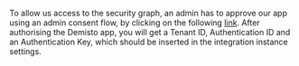 To allow us access to the security graph, an admin has to approve our app using an admin consent flow, by clicking on the following [link](https://login.microsoftonline.com/common/adminconsent?state=1q2w3e4r&redirect_uri=https%3A%2F%2Fdemistobot.demisto.com%2Fmsg-security&client_id=d96bc816-4e4c-4d71-8aef-299d312db20d).
After authorising the Demisto app, you will get a Tenant ID, Authentication ID and an Authentication Key, which should be inserted in the integration instance settings.